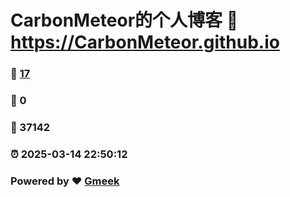 # CarbonMeteor的个人博客 :link: https://CarbonMeteor.github.io 
### :page_facing_up: [17](https://CarbonMeteor.github.io/tag.html) 
### :speech_balloon: 0 
### :hibiscus: 37142 
### :alarm_clock: 2025-03-14 22:50:12 
### Powered by :heart: [Gmeek](https://github.com/Meekdai/Gmeek)
